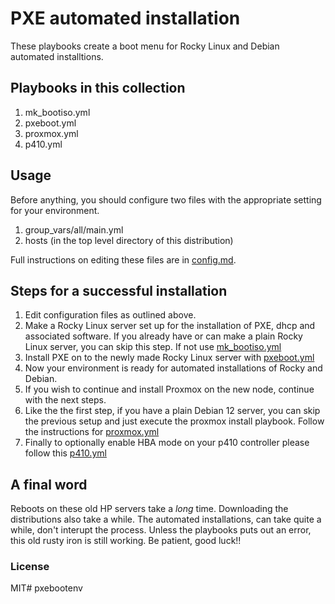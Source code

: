 # PXE automated installation

These playbooks create a boot menu for Rocky Linux and Debian automated installtions.

## Playbooks in this collection

1. mk_bootiso.yml
2. pxeboot.yml
3. proxmox.yml
4. p410.yml


## Usage
Before anything, you should configure two files with the appropriate setting for your environment.

1. group_vars/all/main.yml
2. hosts (in the top level directory of this distribution)

Full instructions on editing these files are in [config.md](config.md).

## Steps for a successful installation
1. Edit configuration files as outlined above.
2.  Make a Rocky Linux server set up for the installation of PXE, dhcp and associated software. If you already have or can make a plain Rocky Linux server, you can skip this step. If not use [mk_bootiso.yml](mk_bootiso.md)
3.  Install PXE on to the newly made Rocky Linux server with [pxeboot.yml](pxeboot.md)
4.  Now your environment is ready for automated installations of Rocky and Debian.
5.  If you wish to continue and install Proxmox on the new node, continue with the next steps.
6.  Like the the first step, if you have a plain Debian 12 server, you can skip the previous setup and just execute the proxmox install playbook. Follow the instructions for [proxmox.yml](proxmox.md)
7.  Finally to optionally enable HBA mode on your p410 controller please follow this [p410.yml](p410.md)

## A final word

Reboots on these old HP servers take a *long* time. Downloading the distributions also take a while. The automated installations, can take quite a while, don't interupt the process. Unless the playbooks puts out an error, this old rusty iron is still working. Be patient, good luck!!

### License

MIT# pxebootenv
